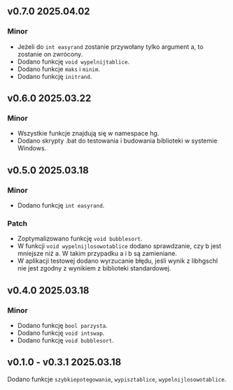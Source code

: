 ## v0.7.0 2025.04.02
### Minor
* Jeżeli do `int easyrand` zostanie przywołany tylko argument a, to zostanie on zwrócony.
* Dodano funkcję `void wypelnijtablice`.
* Dodano funkcje `maks` i `minim`.
* Dodano funkcję `initrand`.

## v0.6.0 2025.03.22
### Minor
* Wszystkie funkcje znajdują się w namespace hg.
* Dodano skrypty .bat do testowania i budowania biblioteki w systemie Windows.

## v0.5.0 2025.03.18
### Minor
* Dodano funkcję `int easyrand`.

### Patch
* Zoptymalizowano funkcję `void bubblesort`.
* W funkcji `void wypelnijlosowotablice` dodano sprawdzanie, czy b jest mniejsze niż a. W takim przypadku a i b są zamieniane.
* W aplikacji testowej dodano wyrzucanie błędu, jeśli wynik z libhgschl nie jest zgodny z wynikiem z biblioteki standardowej.

## v0.4.0 2025.03.18
### Minor
* Dodano funkcję `bool parzysta`.
* Dodano funkcję `void intswap`.
* Dodano funkcję `void bubblesort`.

## v0.1.0 - v0.3.1 2025.03.18
Dodano funkcje `szybkiepotegowanie`, `wypisztablice`, `wypelnijlosowotablice`.